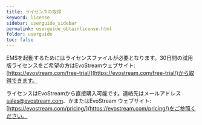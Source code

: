 ```yaml
---
title: ライセンスの取得
keyword: license
sidebar: userguide_sidebar
permalink: userguide_obtainlicense.html
folder: userguide
toc: false
---
```




EMSを起動するためにはライセンスファイルが必要となります。30日間の試用版ライセンスをご希望の方はEvoStreamウェブサイト: [https://evostream.com/free-trial/](https://evostream.com/free-trial/)から取得できます。

ライセンスはEvoStreamから直接購入可能です。連絡先はメールアドレス [sales@evostream.com](mailto:sales@evostream.com)、かまたはEvoStream ウェブサイト: [https://evostream.com/pricing/](https://evostream.com/pricing/)をご参照ください。
